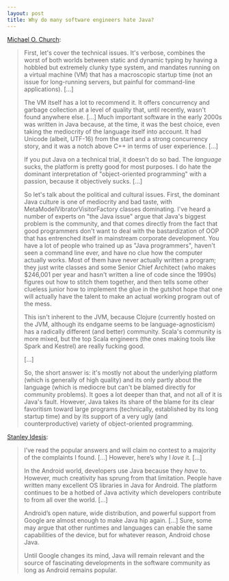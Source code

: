 ```yaml
---
layout: post
title: Why do many software engineers hate Java?
---
```


[Michael O. Church](https://www.quora.com/Why-do-many-software-engineers-not-like-Java/answer/Michael-O-Church):

> First, let's cover the technical issues. It's verbose, combines the worst of both worlds between static and dynamic typing by having a hobbled but extremely clunky type system, and mandates running on a virtual machine (VM) that has a macroscopic startup time (not an issue for long-running servers, but painful for command-line applications). […]
>
> The VM itself has a lot to recommend it. It offers concurrency and garbage collection at a level of quality that, until recently, wasn't found anywhere else. […] Much important software in the early 2000s was written in Java because, at the time, it was the best choice, even taking the mediocrity of the language itself into account. It had Unicode (albeit, UTF-16) from the start and a strong concurrency story, and it was a notch above C++ in terms of user experience. […]
>
> If you put Java on a technical trial, it doesn't do so bad. The _language_ sucks, the platform is pretty good for most purposes. I do hate the dominant interpretation of "object-oriented programming" with a passion, because it objectively sucks. […]
>
> So let's talk about the political and cultural issues. First, the dominant Java culture is one of mediocrity and bad taste, with MetaModelVibratorVisitorFactory classes dominating. I've heard a number of experts on "the Java issue" argue that Java's biggest problem is the community, and that comes directly from the fact that good programmers don't want to deal with the bastardization of OOP that has entrenched itself in mainstream corporate development. You have a lot of people who trained up as "Java programmers", haven't seen a command line ever, and have no clue how the computer actually works. Most of them have never actually written a program; they just write classes and some Senior Chief Architect (who makes $246,001 per year and hasn't written a line of code since the 1990s) figures out how to stitch them together, and then tells some other clueless junior how to implement the glue in the gutshot hope that one will actually have the talent to make an actual working program out of the mess.
>
> This isn't inherent to the JVM, because Clojure (currently hosted on the JVM, although its endgame seems to be language-agnosticism) has a radically different (and better) community. Scala's community is more mixed, but the top Scala engineers (the ones making tools like Spark and Kestrel) are really fucking good.
>
> […]
>
> So, the short answer is: it's mostly not about the underlying platform (which is generally of high quality) and its only partly about the language (which is mediocre but can't be blamed directly for community problems). It goes a lot deeper than that, and not all of it is Java's fault. However, Java takes its share of the blame for its clear favoritism toward large programs (technically, established by its long startup time) and by its support of a very ugly (and counterproductive) variety of object-oriented programming.

[Stanley Idesis](https://www.quora.com/Why-do-many-software-engineers-not-like-Java/answer/Stanley-Idesis):

> I’ve read the popular answers and will claim no contest to a majority of the complaints I found. […] However, here’s why I _love_ it. […]
>
> In the Android world, developers use Java because they _have_ to. However, much creativity has sprung from that limitation. People have written many excellent OS libraries in Java for Android. The platform continues to be a hotbed of Java activity which developers contribute to from all over the world. […]
>
> Android’s open nature, wide distribution, and powerful support from Google are almost enough to make Java hip again. […] Sure, some may argue that other runtimes and languages can enable the same capabilities of the device, but for whatever reason, Android chose Java.
>
> Until Google changes its mind, Java will remain relevant and the source of fascinating developments in the software community as long as Android remains popular.
